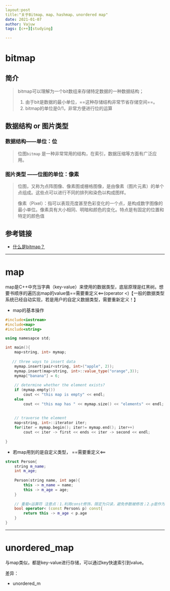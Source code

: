```yaml
---
layout:post
title:"关于Bitmap、map、hashmap、unordered map"
date: 2021-01-07
author: Vajuw
tags: [c++][studying]

---
```


# bitmap 

## 简介

> bitmap可以理解为一个bit数组来存储特定数据的一种数据结构；
>
> 1. 由于bit是数据的最小单位，==这种存储结构非常节省存储空间==。
> 2. bitmap的单位是0/1，非常方便进行位的运算

## 数据结构 or 图片类型

### 数据结构——单位：位

>位图`bitmap` 是一种非常常用的结构，在索引，数据压缩等方面有广泛应用。
>
>

### 图片类型 ——位图的单位：像素

> 位图，又称为点阵图像、像素图或栅格图像，是由像素（图片元素）的单个点组成。这些点可以进行不同的排列和染色以构成图样。
>
> 像素（Pixel）：指可以表现亮度甚至色彩变化的一个点，是构成数字图像的最小单位。像素具有大小相同、明暗和颜色的变化。特点是有固定的位置和特定的颜色值

## 参考链接

- [什么是bitmap？](https://www.jianshu.com/p/6e2285c85295)

---

#  map

map是C++中充当字典（key-value）来使用的数据类型，底层原理是红黑树。想要书顺序的遍历出map的value值==需要重定义<==(operator <)【一般的数据类型系统已经自动实现，若是用户的自定义数据类型，需要重新定义！】

- map的基本操作

```c++
#include<iostream>
#include<map>
#include<string>

using namesapce std;

int main(){
    map<string, int> mymap;
    
   // three ways to insert data
    mymap.insert(pair<string, int>("apple", 2));
    mymap.insert(map<string, int>::value_type("orange",3));
    mymap["banana"] = 6;
    
    // determine whether the element exists?
    if (mymap.empty())
        cout << "this map is empty" << endl;
    else
        cout << "this map has " << mymap.size() << "elements" << endl;
    
    
    // traverse the element
    map<string, int>::iterator iter;
    for(iter = mymap.begin(); iter!= mymap.end(); iter++)
        cout << iter -> first << ends << iter -> second << endl;
    
}
```

- 若map用到的是自定义类型， ==需要重定义<==

```c++
struct Person{
    string m_name;
    int m_age;
    
    Person(string name, int age){
        this -> m_name = name;
        this -> m_age = age;
    }
 
    // 重载<运算符 注意点：1.利用const修饰，限定为只读，避免参数被修改；2.p是作为引用方式传入的，所以调用成员函数时，应该用"."
    bool operator< (const Person& p) const{
        return this -> m_age < p.age
    }
}
```

---

# unordered_map

与map类似，都是key-value进行存储，可以通过key快速索引到value。

差异：

- unordered_m